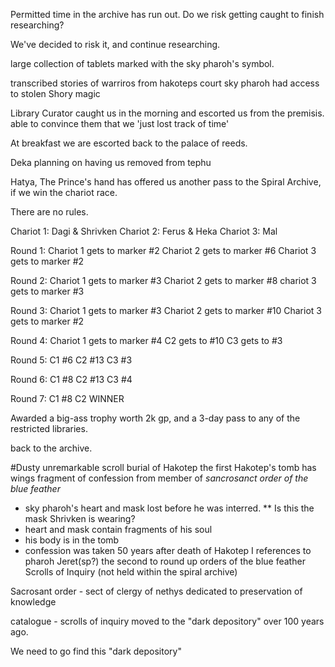 Permitted time in the archive has run out.  Do we risk getting caught to finish researching?


We've decided to risk it, and continue researching.

large collection of tablets marked with the sky pharoh's symbol.

transcribed stories of warriros from hakoteps court
sky pharoh had access to stolen Shory magic


Library Curator caught us in the morning and escorted us from the premisis.
able to convince them that we 'just lost track of time'


At breakfast we are escorted back to the palace of reeds.



Deka planning on having us removed from tephu

Hatya, 
The Prince's hand has offered us another pass to the Spiral Archive, if we win the chariot race.

There are no rules.

Chariot 1: Dagi & Shrivken
Chariot 2: Ferus & Heka
Chariot 3: Mal

Round 1: 
Chariot 1 gets to marker #2
Chariot 2 gets to marker #6
Chariot 3 gets to marker #2

Round 2:
Chariot 1 gets to marker #3
Chariot 2 gets to marker #8
chariot 3 gets to marker #3

Round 3:
Chariot 1 gets to marker #3
Chariot 2 gets to marker #10
Chariot 3 gets to marker #2

Round 4:
Chariot 1 gets to marker #4
C2 gets to #10
C3 gets to #3

Round 5:
C1 #6
C2 #13
C3 #3

Round 6:
C1 #8
C2 #13
C3 #4

Round 7: 
C1 #8
C2 WINNER


Awarded a big-ass trophy worth 2k gp, and a 3-day pass to any of the restricted libraries.

back to the archive.

#Dusty unremarkable scroll
burial of Hakotep the first
Hakotep's tomb has wings
fragment of confession from member of _sancrosanct order of the blue feather_
* sky pharoh's heart and mask lost before he was interred.
** Is this the mask Shrivken is wearing?
* heart and mask contain fragments of his soul
* his body is in the tomb
* confession was taken 50 years after death of Hakotep I
references to pharoh Jeret(sp?) the second to round up orders of the blue feather
Scrolls of Inquiry (not held within the spiral archive)

Sacrosant order - sect of clergy of nethys dedicated to preservation of knowledge

catalogue - scrolls of inquiry moved to the "dark depository" over 100 years ago.


We need to go find this "dark depository"

